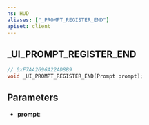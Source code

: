 ```yaml
---
ns: HUD
aliases: ["_PROMPT_REGISTER_END"]
apiset: client
---
```

## _UI_PROMPT_REGISTER_END

```c
// 0xF7AA2696A22AD8B9
void _UI_PROMPT_REGISTER_END(Prompt prompt);
```


## Parameters
* **prompt**:



